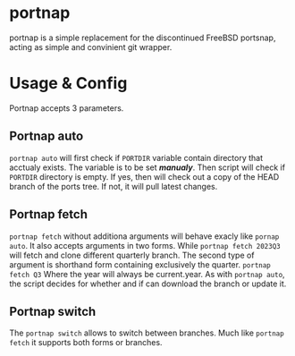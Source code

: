 # portnap
portnap is a simple replacement for the discontinued FreeBSD portsnap, acting as simple and convinient git wrapper.

# Usage & Config
Portnap accepts 3 parameters.
## Portnap auto
`portnap auto` will first check if `PORTDIR` variable contain directory that acctualy exists.
The variable is to be set ***manualy***. Then script will check if `PORTDIR` directory is empty.
If yes, then will check out a copy of the HEAD branch of the ports tree. If not, it will pull latest changes.
## Portnap fetch
`portnap fetch` without additiona arguments will behave exacly like `pornap auto`. It also accepts arguments in two forms. While `portnap fetch 2023Q3` will fetch and clone different quarterly branch. The second type of argument is shorthand form containing exclusively the quarter. `portnap fetch Q3` Where the year will always be current.year.
As with `portnap auto`, the script decides for whether and if can download the branch or update it.
## Portnap switch
The `portnap switch` allows to switch between branches. Much like `portnap fetch` it supports both forms or branches.


